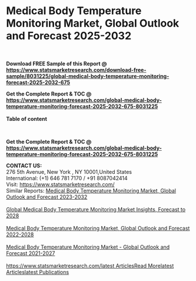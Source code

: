 <h1>Medical Body Temperature Monitoring Market, Global Outlook and Forecast 2025-2032</h1><br/><p><strong>Download FREE Sample of this Report @ <a href="https://www.statsmarketresearch.com/download-free-sample/8031225/global-medical-body-temperature-monitoring-forecast-2025-2032-675">https://www.statsmarketresearch.com/download-free-sample/8031225/global-medical-body-temperature-monitoring-forecast-2025-2032-675</a></strong></p><div><b>Get the Complete Report & TOC @ <a href="https://www.statsmarketresearch.com/global-medical-body-temperature-monitoring-forecast-2025-2032-675-8031225">https://www.statsmarketresearch.com/global-medical-body-temperature-monitoring-forecast-2025-2032-675-8031225</a></b></div><br><b>Table of content</b><p><br><div><b>Get the Complete Report & TOC @ <a href="https://www.statsmarketresearch.com/global-medical-body-temperature-monitoring-forecast-2025-2032-675-8031225">https://www.statsmarketresearch.com/global-medical-body-temperature-monitoring-forecast-2025-2032-675-8031225</a></b></div></p> <b>CONTACT US:</b><br>276 5th Avenue, New York , NY 10001,United States<br>International: (+1) 646 781 7170 / +91 8087042414<br>Visit: <a href="https://www.statsmarketresearch.com/">https://www.statsmarketresearch.com/</a><br>Similar Reports: <a href="https://www.statsmarketresearch.com/global-medical-body-temperature-monitoring-forecast-2025-2032-675-8031225">Medical Body Temperature Monitoring Market, Global Outlook and Forecast 2023-2032</a><br/><br/><a href="https://www.statsmarketresearch.com/global-medical-body-temperature-monitoring-forecast-2025-2032-675-8031225">Global Medical Body Temperature Monitoring Market Insights, Forecast to 2028</a><br/><br/><a href="https://www.statsmarketresearch.com/global-medical-body-temperature-monitoring-forecast-2025-2032-675-8031225">Medical Body Temperature Monitoring Market, Global Outlook and Forecast 2022-2028</a><br/><br/><a href="https://www.statsmarketresearch.com/global-medical-body-temperature-monitoring-forecast-2025-2032-675-8031225">Medical Body Temperature Monitoring Market - Global Outlook and Forecast 2021-2027</a><br/><br/><a href="https://gyeongbokgung.com">https://www.statsmarketresearch.com/</a><a href="https://hallyeomaritime.com">latest Articles</a><a href="https://jingwansa.com">Read More</a><a href=https://nguoiviet.jp/">latest Articles</a><a href="https://www.intelmarketresearch.com/">latest Publications</a>